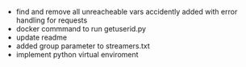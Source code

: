 - find and remove all unreacheable vars accidently added with error handling for requests
- docker commmand to run getuserid.py
- update readme
- added group parameter to streamers.txt
- implement python virtual enviroment